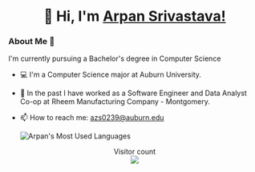 
<h1 align="center" >👋 Hi, I'm <a href="https://www.linkedin.com/in/arpan-srivastava/" target="_blank"> Arpan Srivastava!</a></h1>
<h3>About Me 🙂</h3>
I'm currently pursuing a Bachelor's degree in Computer Science

- 💻 I'm a Computer Science major at Auburn University.
- :briefcase: In the past I have worked as a Software Engineer and Data Analyst Co-op at Rheem Manufacturing Company - Montgomery.
- 📫 How to reach me: azs0239@auburn.edu

  ![Arpan's Most Used Languages](https://github-readme-stats-git-masterrstaa-rickstaa.vercel.app/api/top-langs/?username=arpan3323&title_color=2f81ed&bg_color=ffffff&text_color=2f81ed)
  
 

<p align="center"> 
  Visitor count<br>
  <img src="https://profile-counter.glitch.me/Arpan3323/count.svg" />
</p>

